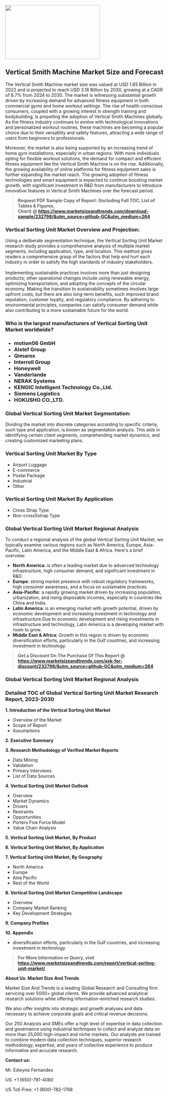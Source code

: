 <p><img class="alignnone size-medium wp-image-20088" src="https://ffe5etoiles.com/wp-content/uploads/2024/12/MST1-300x171.png" alt="" width="300" height="171" /></p><h2>Vertical Smith Machine Market Size and Forecast</h2><p>The Vertical Smith Machine market size was valued at USD 1.65 Billion in 2022 and is projected to reach USD 3.18 Billion by 2030, growing at a CAGR of 8.7% from 2024 to 2030. The market is witnessing substantial growth driven by increasing demand for advanced fitness equipment in both commercial gyms and home workout settings. The rise of health-conscious consumers, coupled with a growing interest in strength training and bodybuilding, is propelling the adoption of Vertical Smith Machines globally. As the fitness industry continues to evolve with technological innovations and personalized workout routines, these machines are becoming a popular choice due to their versatility and safety features, attracting a wide range of users from beginners to professionals.</p><p>Moreover, the market is also being supported by an increasing trend of home gym installations, especially in urban regions. With more individuals opting for flexible workout solutions, the demand for compact and efficient fitness equipment like the Vertical Smith Machine is on the rise. Additionally, the growing availability of online platforms for fitness equipment sales is further expanding the market reach. The growing adoption of fitness technologies and smart equipment is expected to continue boosting market growth, with significant investment in R&D from manufacturers to introduce innovative features in Vertical Smith Machines over the forecast period.</p></p><blockquote id="" class=""><strong>Request PDF Sample Copy of Report: (Including Full TOC, List of Tables &amp; Figures, Chart)&nbsp;@&nbsp;<strong><a href="https://www.marketsizeandtrends.com/download-sample/232798/&utm_source=github-GC&utm_medium=264" target="_blank">https://www.marketsizeandtrends.com/download-sample/232798/&utm_source=github-GC&utm_medium=264</a></strong></strong></blockquote><h3 id="" class="">Vertical Sorting Unit Market&nbsp;Overview and Projection:</h3><p id="" class="">Using a deliberate segmentation technique, the Vertical Sorting Unit Market research study provides a comprehensive analysis of multiple market segments, including application, type, and location. This method gives readers a comprehensive grasp of the factors that help and hurt each industry in order to satisfy the high standards of industry stakeholders. <br /> <br />Implementing sustainable practices involves more than just designing products; other operational changes include using renewable energy, optimizing transportation, and adopting the concepts of the circular economy. Making the transition to sustainability sometimes involves large upfront costs, but there are also long-term benefits, such improved brand reputation, customer loyalty, and regulatory compliance. By adhering to environmental principles, companies can satisfy consumer demand while also contributing to a more sustainable future for the world.</p><h3 id="" class="">Who is the largest manufacturers of&nbsp;Vertical Sorting Unit Market worldwide?</h3><h3 class=""><p><ul><li>motion06 GmbH </li><li> Alstef Group </li><li> Qimarox </li><li> Interroll Group </li><li> Honeywell </li><li> Vanderlande </li><li> NERAK Systems </li><li> KENGIC Intelligent Technology Co.,Ltd. </li><li> Siemens Logistics </li><li> HOKUSHO CO.,LTD.</li></ul></p></h3><h3 id="" class="">Global&nbsp;Vertical Sorting Unit Market Segmentation:</h3><p id="" class="">Dividing the market into discrete categories according to specific criteria, such type and application, is known as segmentation analysis. This aids in identifying certain client segments, comprehending market dynamics, and creating customized marketing plans.</p><h3 id="" class="">Vertical Sorting Unit Market&nbsp;By Type</h3><p><p><ul><li>Airport Luggage</li><li> E-commerce</li><li> Postal Package</li><li> Industrial</li><li> Other</p></li></ul></p></p><h3 id="" class="">Vertical Sorting Unit Market&nbsp;By Application</h3><p class=""><p><ul><li>Cross Strap Type</li><li> Non-crossSstrap Type</li></ul></p></p><h3 id="" class="">Global Vertical Sorting Unit Market Regional Analysis</h3><p id="" class="">To conduct a regional analysis of the global Vertical Sorting Unit Market, we typically examine various regions such as North America, Europe, Asia-Pacific, Latin America, and the Middle East &amp; Africa. Here's a brief overview:</p><ul><li><strong>North America</strong>: is often a leading market due to advanced technology infrastructure, high consumer demand, and significant investment in R&amp;D.</li><li><strong>Europe</strong>: strong market presence with robust regulatory frameworks, high consumer awareness, and a focus on sustainable practices.</li><li><strong>Asia-Pacific</strong>: a rapidly growing market driven by increasing population, urbanization, and rising disposable incomes, especially in countries like China and India.</li><li><strong>Latin America</strong>: is an emerging market with growth potential, driven by economic development and increasing investment in technology and infrastructure.Due to economic development and rising investments in infrastructure and technology, Latin America is a developing market with room to grow.</li><li><strong>Middle East &amp; Africa</strong>: Growth in this region is driven by economic diversification efforts, particularly in the Gulf countries, and increasing investment in technology.</li></ul><blockquote id="" class=""><strong>Get a Discount On The Purchase Of This Report @ <strong><a href="https://www.marketsizeandtrends.com/ask-for-discount/232798/&utm_source=github-GC&utm_medium=264" target="_blank">https://www.marketsizeandtrends.com/ask-for-discount/232798/&utm_source=github-GC&utm_medium=264</a></strong></strong></blockquote><h3 id="" class="">Global Vertical Sorting Unit Market Regional Analysis</h3><h3 id="" class="">Detailed TOC of Global Vertical Sorting Unit Market Research Report, 2023-2030</h3><p id="" class=""><strong>1. Introduction of the Vertical Sorting Unit Market</strong></p><ul><li>Overview of the Market</li><li>Scope of Report</li><li>Assumptions</li></ul><p id="" class=""><strong>2. Executive Summary</strong></p><p id="" class=""><strong>3. Research Methodology of Verified Market Reports</strong></p><ul><li>Data Mining</li><li>Validation</li><li>Primary Interviews</li><li>List of Data Sources</li></ul><p id="" class=""><strong>4. Vertical Sorting Unit Market Outlook</strong></p><ul><li>Overview</li><li>Market Dynamics</li><li>Drivers</li><li>Restraints</li><li>Opportunities</li><li>Porters Five Force Model</li><li>Value Chain Analysis</li></ul><p id="" class=""><strong>5. Vertical Sorting Unit Market, By Product</strong></p><p id="" class=""><strong>6. Vertical Sorting Unit Market, By Application</strong></p><p id="" class=""><strong>7. Vertical Sorting Unit Market, By Geography</strong></p><ul><li>North America</li><li>Europe</li><li>Asia Pacific</li><li>Rest of the World</li></ul><p id="" class=""><strong>8. Vertical Sorting Unit Market Competitive Landscape</strong></p><ul><li>Overview</li><li>Company Market Ranking</li><li>Key Development Strategies</li></ul><p id="" class=""><strong>9. Company Profiles</strong></p><p id="" class=""><strong>10. Appendix</strong></p><ul><li>diversification efforts, particularly in the Gulf countries, and increasing investment in technology.</li></ul><blockquote id="" class=""><strong>For More Information or Query, visit <strong><strong><a href="https://www.marketsizeandtrends.com/report/vertical-sorting-unit-market/" target="_blank">https://www.marketsizeandtrends.com/report/vertical-sorting-unit-market/</a></strong></strong></strong></blockquote><p id="" class=""><strong>About Us: Market Size And Trends</strong></p><p id="" class="">Market Size And Trends is a leading Global Research and Consulting firm servicing over 5000+ global clients. We provide advanced analytical research solutions while offering information-enriched research studies.</p><p id="" class="">We also offer insights into strategic and growth analyses and data necessary to achieve corporate goals and critical revenue decisions.</p><p id="" class="">Our 250 Analysts and SMEs offer a high level of expertise in data collection and governance using industrial techniques to collect and analyze data on more than 25,000 high-impact and niche markets. Our analysts are trained to combine modern data collection techniques, superior research methodology, expertise, and years of collective experience to produce informative and accurate research.</p><p id="" class=""><strong>Contact us:</strong></p><p id="" class="">Mr. Edwyne Fernandes</p><p id="" class="">US: +1 (650)-781-4080</p><p id="" class="">US Toll-Free: +1 (800)-782-1768</p>
